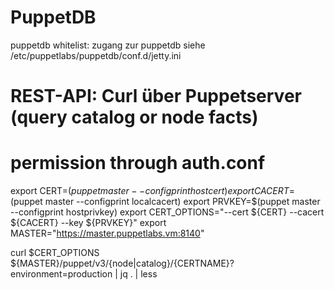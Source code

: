# PuppetDB
puppetdb whitelist: zugang zur puppetdb
siehe /etc/puppetlabs/puppetdb/conf.d/jetty.ini

# REST-API: Curl über Puppetserver (query catalog or node facts)
# permission through auth.conf
export CERT=$(puppet master --configprint hostcert)
export CACERT=$(puppet master --configprint localcacert)
export PRVKEY=$(puppet master --configprint hostprivkey)
export CERT_OPTIONS="--cert ${CERT} --cacert ${CACERT} --key ${PRVKEY}"
export MASTER="https://master.puppetlabs.vm:8140"

curl $CERT_OPTIONS ${MASTER}/puppet/v3/{node|catalog}/{CERTNAME}?environment=production | jq . | less
